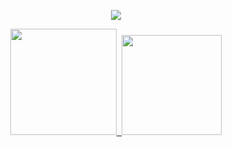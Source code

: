 <samp>
 <p align="center">
  <a href="https://github.com/NoemiaRosa1/readme-typing-svg"><img src="https://readme-typing-svg.herokuapp.com?font=Arial&center=true&lines=Hi+👋+I'm+Noemia+Rosa+🌸"></a>
</p>

<div align="center">
  <a href="https://github.com/NoemiaRosa1">
  <img height="170em" src="https://github-readme-stats.vercel.app/api?username=NoemiaRosa1&show_icons=true&theme=synthwave&include_all_commits=true&count_private=true"/>
  <img height="160em" src="https://github-readme-stats.vercel.app/api/top-langs/?username=NoemiaRosa1&layout=compact&langs_count=7&theme=dracula"/>
</div>
